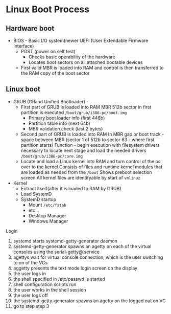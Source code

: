# Linux Boot Process

## Hardware boot

* BIOS - Basic I/O system(newer UEFI (User Extendable Firmware Interface)
	* POST (power on self test)
		* Checks basic operability of the hardware
		* Locates boot sectors on all attached bootable devices
	* First valid MBR is loaded into RAM and control is then transferred to the
	  RAM copy of the boot sector

## Linux boot

* GRUB (GRand Unified Bootloader) - 
	* First part of GRUB is loaded into RAM
	  MBR 512b sector in first partition is executed
	  `/boot/grub/i386-pc/boot.img`
	  * Primary boot loader info (first 446b)
	  * Partition table info (next 64b)
	  * MBR validation check (last 2 bytes)
	* Second part of GRUB is loaded into RAM
	  In MBR gap or boot track - space between MBR (sector 1 of 512b to sector 63 - where first partition starts)
	  Function - begin execution with filesystem drivers necessary to locate next stage and load the needed drivers
	  `/boot/grub/i386-pc/core.img`
	* Locate and load a Linux kernel into RAM and turn control of the pc over to the kernel
	  Consists of files and runtime kernel modules that are loaded as needed from the `/boot`
	  Shows preboot selection screen
	  All kernel files are identifyable by start of `vmlinuz`
* Kernel 
	* Extract itself(after it is loaded to RAM by GRUB) 
	* Load SystemD
	* SystemD startup
		* Mount `/etc/fstab`
		* etc...
		* Desktop Manager
		* Windows Manager

Login
1. systemd starts systemd-getty-generator daemon
2. systemd-getty-generator spawns an agetty on each of the virtual consoles using the serial-getty@.service
3. agettys wait for virtual console connection, which is the user switching to on of the VCs
4. aggetty presents the text mode login screen on the display
5. the user logs in
6. the shell specified in /etc/passwd is started
7. shell configuration scripts run
8. the user works in the shell session
9. the user logs off
10. the systemd-getty-generator spawns an agetty on the logged out on VC
11. go to step step 3
